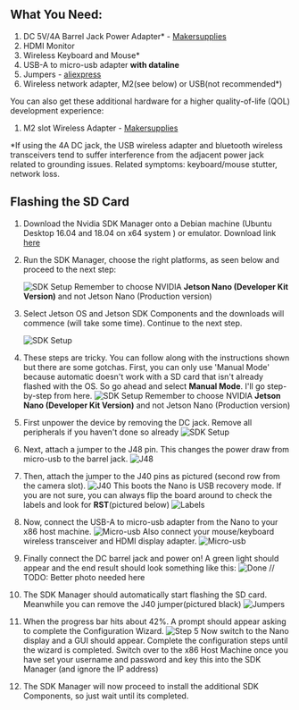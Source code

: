 What You Need:
--
1. DC 5V/4A Barrel Jack Power Adapter* - [Makersupplies](https://www.makersupplies.sg/collections/jetson-nano-and-accessories/products/5v-4a-5-5-x-2-1mm-barrel-connector-power-adapter)
1. HDMI Monitor
1. Wireless Keyboard and Mouse*
1. USB-A to micro-usb adapter **with dataline**
1. Jumpers - [aliexpress](https://www.aliexpress.com/item/32976996798.html?spm=a2g0o.productlist.0.0.2f36333festGXT&algo_pvid=b73ffa60-b241-4cc8-b8ca-ec898f566e24&algo_expid=b73ffa60-b241-4cc8-b8ca-ec898f566e24-7&btsid=0ab6f81615871249489384053e7f9e&ws_ab_test=searchweb0_0,searchweb201602_,searchweb201603_)
1. Wireless network adapter, M2(see below) or USB(not recommended*)

You can also get these additional hardware for a higher quality-of-life (QOL) development experience:

1. M2 slot Wireless Adapter - [Makersupplies](https://www.makersupplies.sg/collections/jetson-nano-and-accessories/products/intel-dual-band-wireless-ac-8265-module-with-antennas)

*If using the 4A DC jack, the USB wireless adapter and bluetooth wireless transceivers tend to suffer interference from the adjacent power jack related to grounding issues. Related symptoms: keyboard/mouse stutter, network loss.

Flashing the SD Card
--
1. Download the Nvidia SDK Manager onto a Debian machine (Ubuntu Desktop 16.04 and 18.04 on x64 system
) or emulator. Download link [here](https://developer.nvidia.com/nvidia-sdk-manager)
1. Run the SDK Manager, choose the right platforms, as seen below and proceed to the next step:

    ![SDK Setup](./SDK-Step1.png)
    Remember to choose NVIDIA **Jetson Nano (Developer Kit Version)** and not Jetson Nano (Production version)
1. Select Jetson OS and Jetson SDK Components and the downloads will commence (will take some time). Continue to the next step.

    ![SDK Setup](./SDK-Step2.png)
    
1. These steps are tricky. You can follow along with the instructions shown but there are some gotchas. First, you can only use 'Manual Mode' because automatic doesn't work with a SD card that isn't already flashed with the OS. So go ahead and select **Manual Mode**. I'll go step-by-step from here.
    ![SDK Setup](./SDK-Step3.png)
    Remember to choose NVIDIA **Jetson Nano (Developer Kit Version)** and not Jetson Nano (Production version)
1. First unpower the device by removing the DC jack. Remove all peripherals if you haven't done so already
    ![SDK Setup](./SDK-Step4-unpower.jpg)
1. Next, attach a jumper to the J48 pin. This changes the power draw from micro-usb to the barrel jack.
    ![J48](J48.gif)
1. Then, attach the jumper to the J40 pins as pictured (second row from the camera slot).
    ![J40](J40.gif)
    This boots the Nano is USB recovery mode. If you are not sure, you can always flip the board around to check the labels and look for **RST**(pictured below)
    ![Labels](SDK-Step4-back.jpg)
1. Now, connect the USB-A to micro-usb adapter from the Nano to your x86 host machine.
    ![Micro-usb](SDK-Step4-micro.jpg)
Also connect your mouse/keyboard wireless transceiver and HDMI display adapter.
    ![Micro-usb](SDK-Step4-done.jpg)
1. Finally connect the DC barrel jack and power on! A green light should appear and the end result should look something like this:
    ![Done](SDK-Step4.jpg) // TODO: Better photo needed here
1. The SDK Manager should automatically start flashing the SD card. Meanwhile you can remove the J40 jumper(pictured black)
    ![Jumpers](SDK-Step4-jumpers.jpg)
1. When the progress bar hits about 42%. A prompt should appear asking to complete the Configuration Wizard.
    ![Step 5](SDK-Step5.png)
    Now switch to the Nano display and a GUI should appear. Complete the configuration steps until the wizard is completed. Switch over to the x86 Host Machine once you have set your username and password and key this into the SDK Manager (and ignore the IP address)
1. The SDK Manager will now proceed to install the additional SDK Components, so just wait until its completed.
